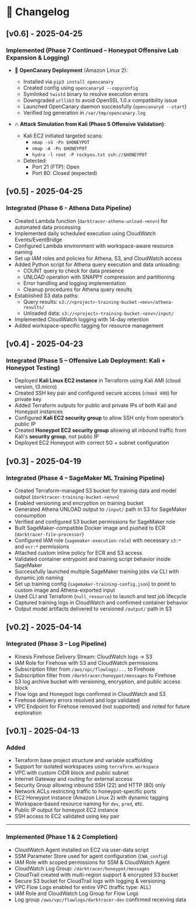 # 📌 Changelog 

## [v0.6] - 2025-04-25

### Implemented (Phase 7 Continued – Honeypot Offensive Lab Expansion & Logging)

- 🐍 **OpenCanary Deployment** (Amazon Linux 2):
  - Installed via `pip3 install opencanary`
  - Created config using `opencanaryd --copyconfig`
  - Symlinked `twistd` binary to resolve execution errors
  - Downgraded `urllib3` to avoid OpenSSL 1.0.x compatibility issue
  - Launched OpenCanary daemon successfully (`opencanaryd --start`)
  - Verified log generation in `/var/tmp/opencanary.log`

- 🔥 **Attack Simulation from Kali (Phase 5 Offensive Validation)**:
  - Kali EC2 initiated targeted scans:
    - `nmap -sS -Pn $HONEYPOT`
    - `nmap -A -Pn $HONEYPOT`
    - `hydra -l root -P rockyou.txt ssh://$HONEYPOT`
  - Detected:
    - Port 21 (FTP): Open
    - Port 80: Closed (expected)

## [v0.5] - 2025-04-25

### Integrated (Phase 6 - Athena Data Pipeline)
- Created Lambda function (`darktracer-athena-unload-<env>`) for automated data processing
- Implemented daily scheduled execution using CloudWatch Events/EventBridge
- Configured Lambda environment with workspace-aware resource naming
- Set up IAM roles and policies for Athena, S3, and CloudWatch access
- Added Python script for Athena query execution and data unloading:
  - COUNT query to check for data presence
  - UNLOAD operation with SNAPPY compression and partitioning
  - Error handling and logging implementation
  - Cleanup procedures for Athena query results
- Established S3 data paths:
  - Query results: `s3://<project>-training-bucket-<env>/athena-results/`
  - Unloaded data: `s3://<project>-training-bucket-<env>/input/`
- Implemented CloudWatch logging with 14-day retention
- Added workspace-specific tagging for resource management


## [v0.4] - 2025-04-23  

### Integrated (Phase 5 – Offensive Lab Deployment: Kali + Honeypot Testing)
- Deployed **Kali Linux EC2 instance** in Terraform using Kali AMI (cloud version, t3.micro)
- Created SSH key pair and configured secure access (`chmod 400`) for private key
- Added Terraform outputs for public and private IPs of both Kali and Honeypot instances
- Configured **Kali EC2 security group** to allow SSH only from operator’s public IP
- Created **Honeypot EC2 security group** allowing all inbound traffic from Kali's **security group**, not public IP
- Deployed EC2 Honeypot with correct SG + subnet configuration

## [v0.3] - 2025-04-19  

### Integrated (Phase 4 – SageMaker ML Training Pipeline)  
- Created Terraform-managed S3 bucket for training data and model output (`darktracer-training-bucket-<env>`)  
- Enabled versioning and encryption on training bucket  
- Generated Athena UNLOAD output to `/input/` path in S3 for SageMaker consumption  
- Verified and configured S3 bucket permissions for SageMaker role  
- Built SageMaker-compatible Docker image and pushed to ECR (`darktracer-file-processor`)  
- Configured IAM role (`sagemaker-execution-role`) with necessary `s3:*` and `ecr:*` permissions  
- Attached custom inline policy for ECR and S3 access  
- Validated container entrypoint and training script behavior inside SageMaker  
- Successfully launched multiple SageMaker training jobs via CLI with dynamic job naming  
- Set up training config (`sagemaker-training-config.json`) to point to custom image and Athena-exported input  
- Used CLI and Terraform (`null_resource`) to launch and test job lifecycle  
- Captured training logs in CloudWatch and confirmed container behavior  
- Output model artifacts delivered to versioned `/output/` path in S3  

## [v0.2] - 2025-04-14  

### Integrated (Phase 3 – Log Pipeline)  
- Kinesis Firehose Delivery Stream: CloudWatch logs → S3  
- IAM Role for Firehose with S3 and CloudWatch permissions  
- Subscription filter from `/aws/vpc/flowlogs/...` to Firehose  
- Subscription filter from `/darktracer/honeypot/messages` to Firehose  
- S3 log archive bucket with versioning, encryption, and public access block  
- Flow logs and Honeypot logs confirmed in CloudWatch and S3  
- Firehose delivery errors resolved and logs validated  
- VPC Endpoint for Firehose removed (not supported) and noted for future exploration  

## [v0.1] - 2025-04-13

### Added
- Terraform base project structure and variable scaffolding
- Support for isolated workspaces using `terraform.workspace`
- VPC with custom CIDR block and public subnet
- Internet Gateway and routing for external access
- Security Group allowing inbound SSH (22) and HTTP (80) only
- Network ACLs restricting traffic to honeypot-specific ports
- EC2 Honeypot instance (Amazon Linux 2) with dynamic tagging
- Workspace-based resource naming for `dev`, `prod`, etc.
- Public IP output for honeypot EC2 instance
- SSH access to EC2 validated using key pair

---

### Implemented (Phase 1 & 2 Completion)
- CloudWatch Agent installed on EC2 via user-data script
- SSM Parameter Store used for agent configuration (`CWA_config`)
- IAM Role with scoped permissions for SSM & CloudWatch Agent
- CloudWatch Log Group: `/darktracer/honeypot/messages`
- CloudTrail created with multi-region support & encrypted S3 bucket
- Secure S3 bucket for CloudTrail logs with logging & versioning
- VPC Flow Logs enabled for entire VPC (traffic type: ALL)
- IAM Role and CloudWatch Log Group for Flow Logs
- Log group `/aws/vpc/flowlogs/darktracer-dev` confirmed receiving data